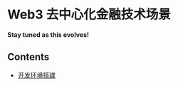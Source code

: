 Web3 去中心化金融技术场景
=====================

**Stay tuned as this evolves!**

## Contents

* [开发环境搭建](deploy.md)